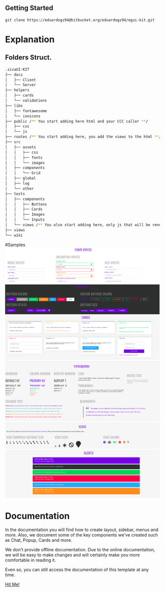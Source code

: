 ## Getting Started

```
git clone https://eduardogz94@bitbucket.org/eduardogz94/egui-kit.git
```

# Explanation

## Folders Struct.

```bash
.sivaUI-KIT
├── docs
│   ├── Client
│   └── Server
├── helpers
│   ├── cards
│   └── validations
├── libs
│   ├── fontawesome
│   └── ionicons
├── public /** You start adding here html and your CCC caller **/
│   ├── css
│   └── js
├── routes /** You start adding here, you add the views to the html **/
├── src
│   ├── assets
│   │   ├── css
│   │   ├── fonts
│   │   └── images
│   ├── components
│   │   └── Grid
│   ├── global
│   ├── log
│   └── other
├── tests
│   ├── components
│   │   ├── Buttons
│   │   ├── Cards
│   │   ├── Images
│   │   └── Inputs
│   └── views /** You also start adding here, only js that will be rendered **/
├── views
└── wiki
```

#Samples
![picture](src/assets/images/inputs.png)
![picture](src/assets/images/buttons.png)
![picture](src/assets/images/cards.png)
![picture](src/assets/images/typography.png)
![picture](src/assets/images/icons.png)
![picture](src/assets/images/alerts.png)

# Documentation

In the documentation you will find how to create layout, sidebar, menus and more. Also, we document some of the key components we've created such as Chat, Popup, Cards and more.

We don't provide offline documentation. Due to the online documentation, we will be easy to make changes and will certainly make you more comfortable in reading it.

Even so, you can still access the documentation of this template at any time.

[Hit Me!](https://stisla.multinity.com/documentation)
